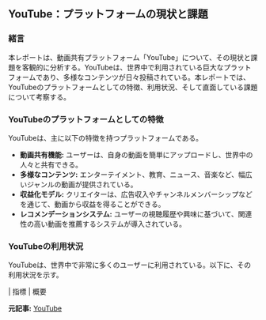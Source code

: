 ## YouTube：プラットフォームの現状と課題

### 緒言

本レポートは、動画共有プラットフォーム「YouTube」について、その現状と課題を客観的に分析する。YouTubeは、世界中で利用されている巨大なプラットフォームであり、多様なコンテンツが日々投稿されている。本レポートでは、YouTubeのプラットフォームとしての特徴、利用状況、そして直面している課題について考察する。

### YouTubeのプラットフォームとしての特徴

YouTubeは、主に以下の特徴を持つプラットフォームである。

* **動画共有機能:** ユーザーは、自身の動画を簡単にアップロードし、世界中の人々と共有できる。
* **多様なコンテンツ:** エンターテイメント、教育、ニュース、音楽など、幅広いジャンルの動画が提供されている。
* **収益化モデル:** クリエイターは、広告収入やチャンネルメンバーシップなどを通じて、動画から収益を得ることができる。
* **レコメンデーションシステム:** ユーザーの視聴履歴や興味に基づいて、関連性の高い動画を推薦するシステムが導入されている。

### YouTubeの利用状況

YouTubeは、世界中で非常に多くのユーザーに利用されている。以下に、その利用状況を示す。

| 指標 | 概要 

**元記事:** [YouTube](https://www.youtube.com/watch?v=SR6ZNioWmnY)